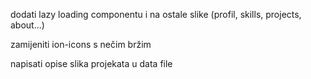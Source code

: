 dodati lazy loading componentu i na ostale slike (profil, skills, projects, about...)

zamijeniti ion-icons s nečim bržim

napisati opise slika projekata u data file

